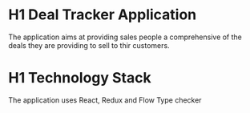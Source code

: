 # H1 Deal Tracker Application

The application aims at providing sales people a comprehensive of the deals they are providing to sell to thir customers.

# H1 Technology Stack

The application uses React, Redux and Flow Type checker


